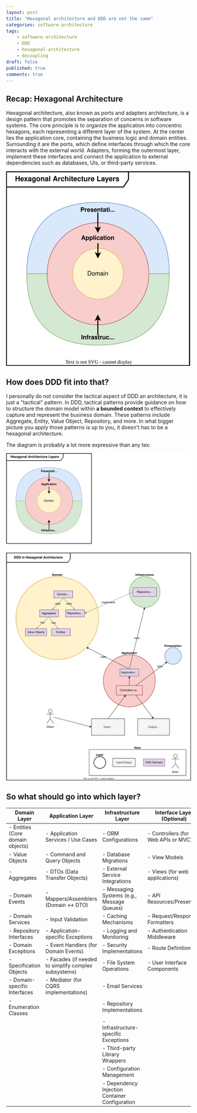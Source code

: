 ```yaml
---
layout: post
title: "Hexagonal architecture and DDD are not the same"
categories: software-architecture
tags: 
    - software-architecture
    - DDD
    - hexagonal-architecture
    - decoupling
draft: false
published: true
comments: true
---
```


## Recap: Hexagonal Architecture

Hexagonal architecture, also known as ports and adapters architecture, is a design pattern that promotes the separation of concerns in software systems. The core principle is to organize the application into concentric hexagons, each representing a different layer of the system. At the center lies the application core, containing the business logic and domain entities. Surrounding it are the ports, which define interfaces through which the core interacts with the external world. Adapters, forming the outermost layer, implement these interfaces and connect the application to external dependencies such as databases, UIs, or third-party services.

![Hexagonal Architecture Diagram](/assets/diagrams/Hexagonal-Architecture.svg)

## How does DDD fit into that?

I personally do not consider the tactical aspect of DDD an architecture, it is just a "tactical" pattern. In DDD, tactical patterns provide guidance on how to structure the domain model within **a bounded context** to effectively capture and represent the business domain. These patterns include Aggregate, Entity, Value Object, Repository, and more. In what bigger picture you apply those patterns is up to you, it doesn't has to be a hexagonal architecture.

The diagram is probably a lot more expressive than any tex:

![DDD in the Hexagonal Architecture Diagram](/assets/diagrams/DDD-Hexagonal-Architecture.svg)

## So what should go into which layer?

| Domain Layer | Application Layer | Infrastructure Layer | Interface Layer (Optional) |
|--------------|-------------------|----------------------|----------------------------|
| - Entities (Core domain objects) | - Application Services / Use Cases | - ORM Configurations | - Controllers (for Web APIs or MVC) |
| - Value Objects | - Command and Query Objects | - Database Migrations | - View Models |
| - Aggregates | - DTOs (Data Transfer Objects) | - External Service Integrations | - Views (for web applications) |
| - Domain Events | - Mappers/Assemblers (Domain <-> DTO) | - Messaging Systems (e.g., Message Queues) | - API Resources/Presenters |
| - Domain Services | - Input Validation | - Caching Mechanisms | - Request/Response Formatters |
| - Repository Interfaces | - Application-specific Exceptions | - Logging and Monitoring | - Authentication Middleware |
| - Domain Exceptions | - Event Handlers (for Domain Events) | - Security Implementations | - Route Definitions |
| - Specification Objects | - Facades (if needed to simplify complex subsystems) | - File System Operations | - User Interface Components |
| - Domain-specific Interfaces | - Mediator (for CQRS implementations) | - Email Services | |
| - Enumeration Classes | | - Repository Implementations | |
| | | - Infrastructure-specific Exceptions | |
| | | - Third-party Library Wrappers | |
| | | - Configuration Management | |
| | | - Dependency Injection Container Configuration | |